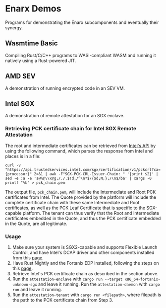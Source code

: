 # Enarx Demos
Programs for demonstrating the Enarx subcomponents and eventually their synergy.

## Wasmtime Basic
Compiling Rust/C/C++ programs to WASI-compliant WASM and running it natively using a Rust-powered JIT.

## AMD SEV
A demonstration of running encrypted code in an SEV VM.

## Intel SGX
A demonstration of remote attestation for an SGX enclave.

### Retrieving PCK certificate chain for Intel SGX Remote Attestation
The root and intermediate certificates can be retrieved from [Intel's API](https://api.portal.trustedservices.intel.com/documentation#pcs-certificate) by using the following command, which parses the response from Intel and places is in a file:
```
curl -v "https://api.trustedservices.intel.com/sgx/certification/v1/pckcrl?ca={processor}" 2>&1 | awk -F"SGX-PCK-CRL-Issuer-Chain: " '{print $2}' | sed -e :a -e 's@%@\\x@g;/./,$!d;/^\n*$/{$d;N;};/\n$/ba' | xargs -0 printf "%b" > pck_chain.pem
```
The output file, `pck_chain.pem`, will include the Intermediate and Root PCK certificates from Intel. 
The Quote provided by the platform will include the complete certificate chain with these same Intermediate and Root certificates, as well as the PCK Leaf Certificate that is specific to the SGX-capable platform.
The tenant can thus verify that the Root and Intermediate certificates embedded in the Quote, and thus the PCK certificate embedded in the Quote, are all legitimate.

### Usage 
1. Make sure your system is SGX2-capable and supports Flexible Launch Control, and have Intel's DCAP driver and other components installed from this [page](https://download.01.org/intel-sgx/dcap-1.1/linux/dcap\_installers/ubuntuServer18.04/).
2. Have Rust Nightly and the Fortanix EDP installed, following the steps on this [page](https://github.com/fortanix/rust-sgx). 
3. Retrieve Intel's PCK certificate chain as described in the section above.
4. Run the `attestation-enclave` with `cargo run --target x86_64-fortanix-unknown-sgx` and leave it running. Run the `attestation-daemon` with `cargo run` and leave it running.
5. Run the `attestation-tenant` with `cargo run <filepath>`, where filepath is the path to the PCK certificate chain from Step 3.
